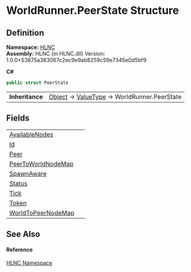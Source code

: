 # WorldRunner.PeerState Structure




## Definition
**Namespace:** <a href="N_HLNC">HLNC</a>  
**Assembly:** HLNC (in HLNC.dll) Version: 1.0.0+53875a383067c2ec9e9ab8259c59e7345e0d5bf9

**C#**
``` C#
public struct PeerState
```

<table><tr><td><strong>Inheritance</strong></td><td><a href="https://learn.microsoft.com/dotnet/api/system.object" target="_blank" rel="noopener noreferrer">Object</a>  →  <a href="https://learn.microsoft.com/dotnet/api/system.valuetype" target="_blank" rel="noopener noreferrer">ValueType</a>  →  WorldRunner.PeerState</td></tr>
</table>



## Fields
<table>
<tr>
<td><a href="F_HLNC_WorldRunner_PeerState_AvailableNodes">AvailableNodes</a></td>
<td> </td></tr>
<tr>
<td><a href="F_HLNC_WorldRunner_PeerState_Id">Id</a></td>
<td> </td></tr>
<tr>
<td><a href="F_HLNC_WorldRunner_PeerState_Peer">Peer</a></td>
<td> </td></tr>
<tr>
<td><a href="F_HLNC_WorldRunner_PeerState_PeerToWorldNodeMap">PeerToWorldNodeMap</a></td>
<td> </td></tr>
<tr>
<td><a href="F_HLNC_WorldRunner_PeerState_SpawnAware">SpawnAware</a></td>
<td> </td></tr>
<tr>
<td><a href="F_HLNC_WorldRunner_PeerState_Status">Status</a></td>
<td> </td></tr>
<tr>
<td><a href="F_HLNC_WorldRunner_PeerState_Tick">Tick</a></td>
<td> </td></tr>
<tr>
<td><a href="F_HLNC_WorldRunner_PeerState_Token">Token</a></td>
<td> </td></tr>
<tr>
<td><a href="F_HLNC_WorldRunner_PeerState_WorldToPeerNodeMap">WorldToPeerNodeMap</a></td>
<td> </td></tr>
</table>

## See Also


#### Reference
<a href="N_HLNC">HLNC Namespace</a>  
